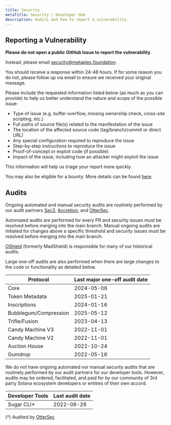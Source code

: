 ```yaml
---
title: Security
metaTitle: Security | Developer Hub
description: Audits and how to report a vulnerability.
---
```


## Reporting a Vulnerability

**Please do not open a public GitHub Issue to report the vulnerability**.

Instead, please email security@metaplex.foundation.

You should receive a response within 24-48 hours. If for some reason you do not, please follow up via email to ensure we received your original message.

Please include the requested information listed below (as much as you can provide) to help us better understand the nature and scope of the possible issue:

- Type of issue (e.g. buffer overflow, missing ownership check, cross-site scripting, etc.)
- Full paths of source file(s) related to the manifestation of the issue
- The location of the affected source code (tag/branch/commit or direct URL)
- Any special configuration required to reproduce the issue
- Step-by-step instructions to reproduce the issue
- Proof-of-concept or exploit code (if possible)
- Impact of the issue, including how an attacker might exploit the issue

This information will help us triage your report more quickly.

You may also be eligible for a bounty. More details can be found [here](https://www.metaplex.com/bounty-program).

## Audits

Ongoing automated and manual security audits are routinely performed by our audit partners [Sec3](https://www.sec3.dev/), [Accretion](https://www.accretion.fi/), and [OtterSec](https://osec.io).

Automated audits are performed for every PR and security issues must be resolved before merging into the main branch. Manual ongoing audits are initiated for changes above a specific threshold and security issues must be resolved before merging into the main branch.

[OShield](https://www.oshield.xyz) (formerly MadShield) is responsible for many of our historical audits.

Large one-off audits are also performed when there are large changes to the code or functionality as detailed below.

| Protocol              | Last major one-off audit date |
| --------------------- | ----------------------------- |
| Core                  | 2024-05-06                    |
| Token Metadata        | 2025-01-21                    |
| Inscriptions          | 2024-01-16                    |
| Bubblegum/Compression | 2025-05-12                    |
| Trifle/Fusion         | 2023-04-13                    |
| Candy Machine V3      | 2022-11-01                    |
| Candy Machine V2      | 2022-11-01                    |
| Auction House         | 2022-10-24                    |
| Gumdrop               | 2022-05-16                    |

We do not have ongoing automated nor manual security audits that are routinely performed by our audit partners for our developer tools. However, audits may be ordered, facilitated, and paid for by our community of 3rd party Solana ecosystem developers or entities of their own accord.

| Developer Tools | Last audit date |
| --------------- | --------------- |
| Sugar CLI\*     | 2022-08-26      |

(\*) Audited by [OtterSec](https://osec.io)
